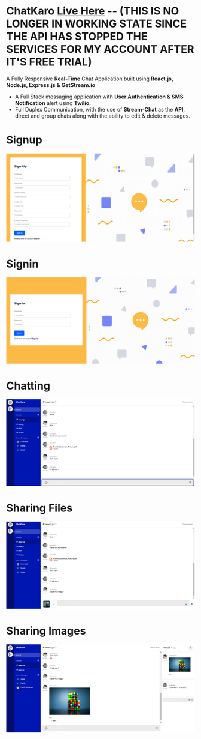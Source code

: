 # ChatKaro [Live Here](https://champ-chatkaro.netlify.app/) -- (THIS IS NO LONGER IN WORKING STATE SINCE THE API HAS STOPPED THE SERVICES FOR MY ACCOUNT AFTER IT'S FREE TRIAL)
A Fully Responsive **Real-Time** Chat Application built using **React.js, Node.js, Express.js & GetStream.io** 
- A Full Stack messaging application with **User Authentication & SMS Notification** alert using **Twilio.** 
- Full Duplex Communication, with the use of **Stream-Chat** as the **API**, direct and group chats along  with the ability to edit & delete messages. 
# Signup
<img src="client/src/images/1.png" >

# Signin
<img src="client/src/images/2.png" >

# Chatting
<img src="client/src/images/3.png" >

# Sharing Files
<img src="client/src/images/4.png" >

# Sharing Images
<img src="client/src/images/5.png" >
